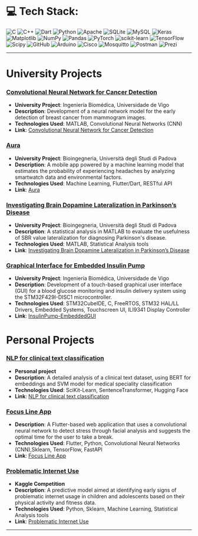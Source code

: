 # 💻 Tech Stack:
![C](https://img.shields.io/badge/c-%2300599C.svg?style=for-the-badge&logo=c&logoColor=white) ![C++](https://img.shields.io/badge/c++-%2300599C.svg?style=for-the-badge&logo=c%2B%2B&logoColor=white) ![Dart](https://img.shields.io/badge/dart-%230175C2.svg?style=for-the-badge&logo=dart&logoColor=white) ![Python](https://img.shields.io/badge/python-3670A0?style=for-the-badge&logo=python&logoColor=ffdd54) ![Apache](https://img.shields.io/badge/apache-%23D42029.svg?style=for-the-badge&logo=apache&logoColor=white) ![SQLite](https://img.shields.io/badge/sqlite-%2307405e.svg?style=for-the-badge&logo=sqlite&logoColor=white) ![MySQL](https://img.shields.io/badge/mysql-4479A1.svg?style=for-the-badge&logo=mysql&logoColor=white) ![Keras](https://img.shields.io/badge/Keras-%23D00000.svg?style=for-the-badge&logo=Keras&logoColor=white) ![Matplotlib](https://img.shields.io/badge/Matplotlib-%23ffffff.svg?style=for-the-badge&logo=Matplotlib&logoColor=black) ![NumPy](https://img.shields.io/badge/numpy-%23013243.svg?style=for-the-badge&logo=numpy&logoColor=white) ![Pandas](https://img.shields.io/badge/pandas-%23150458.svg?style=for-the-badge&logo=pandas&logoColor=white) ![PyTorch](https://img.shields.io/badge/PyTorch-%23EE4C2C.svg?style=for-the-badge&logo=PyTorch&logoColor=white) ![scikit-learn](https://img.shields.io/badge/scikit--learn-%23F7931E.svg?style=for-the-badge&logo=scikit-learn&logoColor=white) ![TensorFlow](https://img.shields.io/badge/TensorFlow-%23FF6F00.svg?style=for-the-badge&logo=TensorFlow&logoColor=white) ![Scipy](https://img.shields.io/badge/SciPy-%230C55A5.svg?style=for-the-badge&logo=scipy&logoColor=%white) ![GitHub](https://img.shields.io/badge/github-%23121011.svg?style=for-the-badge&logo=github&logoColor=white) ![Arduino](https://img.shields.io/badge/-Arduino-00979D?style=for-the-badge&logo=Arduino&logoColor=white) ![Cisco](https://img.shields.io/badge/cisco-%23049fd9.svg?style=for-the-badge&logo=cisco&logoColor=black) ![Mosquitto](https://img.shields.io/badge/mosquitto-%233C5280.svg?style=for-the-badge&logo=eclipsemosquitto&logoColor=white) ![Postman](https://img.shields.io/badge/Postman-FF6C37?style=for-the-badge&logo=postman&logoColor=white) ![Prezi](https://img.shields.io/badge/Prezi-%23000000.svg?style=for-the-badge&logo=Prezi&logoColor=white)

---

# University Projects

### **[Convolutional Neural Network for Cancer Detection](https://github.com/pietroruzzante/cnn-breast-cancer-detection)**
  - **University Project**: Ingeniería Biomédica, Universidade de Vigo
   - **Description**: Development of a neural network model for the early detection of breast cancer from mammogram images.
   - **Technologies Used**: MATLAB, Convolutional Neural Networks (CNN)
   - **Link**: [Convolutional Neural Network for Cancer Detection](https://github.com/pietroruzzante/cnn-breast-cancer-detection)

### **[Aura](https://github.com/pietroruzzante/aura)**
   - **University Project**: Bioingegneria, Università degli Studi di Padova
   - **Description**: A mobile app powered by a machine learning model that estimates the probability of experiencing headaches by analyzing smartwatch data and environmental factors.
   - **Technologies Used**: Machine Learning, Flutter/Dart, RESTful API
   - **Link**: [Aura](https://github.com/pietroruzzante/aura)

### **[Investigating Brain Dopamine Lateralization in Parkinson’s Disease](https://github.com/pietroruzzante/brain-dopamine-lateralization-in-parkinson-disease)**
   - **University Project**: Bioingegneria, Università degli Studi di Padova 
   - **Description**: A statistical analysis in MATLAB to evaluate the usefulness of SBR value lateralization for diagnosing Parkinson's disease.
   - **Technologies Used**: MATLAB, Statistical Analysis tools
   - **Link**: [Investigating Brain Dopamine Lateralization in Parkinson’s Disease](https://github.com/pietroruzzante/brain-dopamine-lateralization-in-parkinson-disease)

### **[Graphical Interface for Embedded Insulin Pump](https://github.com/pietroruzzante/InsulinPump-EmbeddedGUI)**
   - **University Project**: Ingeniería Biomédica, Universidade de Vigo
   - **Description**: Development of a touch-based graphical user interface (GUI) for a blood glucose monitoring and insulin delivery system using the STM32F429I-DISC1 microcontroller.
   - **Technologies Used**: STM32CubeIDE, C, FreeRTOS, STM32 HAL/LL Drivers, Embedded Systems, Touchscreen UI, ILI9341 Display Controller
   - **Link**: [InsulinPump-EmbeddedGUI](https://github.com/pietroruzzante/InsulinPump-EmbeddedGUI)


# Personal Projects

### **[NLP for clinical text classification](https://github.com/pietroruzzante/nlp-clinical-text-classification)**
   - **Personal project**
   - **Description**: A detailed analysis of a clinical text dataset, using BERT for embeddings and SVM model for medical speciality classification
   - **Technologies Used**: SciKit-Learn, SentenceTransformer, Hugging Face
   - **Link**: [NLP for clinical text classification](https://github.com/pietroruzzante/nlp-clinical-text-classification)

### **[Focus Line App](https://github.com/pietroruzzante/focus-line-app)**
   - **Description**: A Flutter-based web application that uses a convolutional neural network to detect stress through facial analysis and suggests the optimal time for the user to take a break.
   - **Technologies Used**: Flutter, Python, Convolutional Neural Networks (CNN),Sklearn, TensorFlow, FastAPI
   - **Link**: [Focus Line App](https://github.com/pietroruzzante/focus-line-app)

### **[Problematic Internet Use](https://github.com/pietroruzzante/problematic-internet-use)**
   - **Kaggle Competition**
   - **Description**: A predictive model aimed at identifying early signs of problematic internet usage in children and adolescents based on their physical activity and fitness data.
   - **Technologies Used**: Python, Sklearn, Machine Learning, Statistical Analysis tools
   - **Link**: [Problematic Internet Use](https://github.com/pietroruzzante/problematic-internet-use)

---




